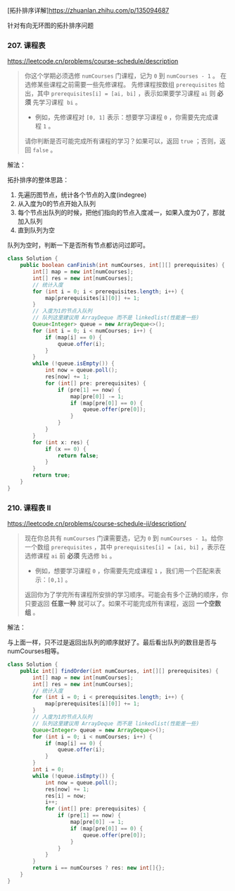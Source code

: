 [拓扑排序详解]<https://zhuanlan.zhihu.com/p/135094687>

针对有向无环图的拓扑排序问题

### 207. 课程表

<https://leetcode.cn/problems/course-schedule/description>

> 你这个学期必须选修 `numCourses` 门课程，记为 `0` 到 `numCourses - 1` 。
> 在选修某些课程之前需要一些先修课程。 先修课程按数组 `prerequisites` 给出，其中 `prerequisites[i] = [ai, bi]` ，表示如果要学习课程 `ai` 则 **必须** 先学习课程  `bi` 。
> -   例如，先修课程对 `[0, 1]` 表示：想要学习课程 `0` ，你需要先完成课程 `1` 。
> 
> 请你判断是否可能完成所有课程的学习？如果可以，返回 `true` ；否则，返回 `false` 。

解法：

拓扑排序的整体思路：
1. 先遍历图节点，统计各个节点的入度(indegree)
2. 从入度为0的节点开始入队列
3. 每个节点出队列的时候，把他们指向的节点入度减一，如果入度为0了，那就加入队列
4. 直到队列为空

队列为空时，判断一下是否所有节点都访问过即可。

```java
class Solution {
    public boolean canFinish(int numCourses, int[][] prerequisites) {
        int[] map = new int[numCourses];
        int[] res = new int[numCourses];
        // 统计入度
        for (int i = 0; i < prerequisites.length; i++) {
            map[prerequisites[i][0]] += 1;
        }
        // 入度为1的节点入队列
        // 队列这里建议用 ArrayDeque 而不是 linkedlist(性能差一些)
        Queue<Integer> queue = new ArrayDeque<>();
        for (int i = 0; i < numCourses; i++) {
            if (map[i] == 0) {
                queue.offer(i);
            }
        }
        while (!queue.isEmpty()) {
            int now = queue.poll();
            res[now] += 1;
            for (int[] pre: prerequisites) {
                if (pre[1] == now) {
                    map[pre[0]] -= 1;
                    if (map[pre[0]] == 0) {
                        queue.offer(pre[0]);
                    }
                }
            }
        }
        for (int x: res) {
            if (x == 0) {
                return false;
            }
        }
        return true;
    }
}
```

### 210. 课程表 II

<https://leetcode.cn/problems/course-schedule-ii/description/>

> 现在你总共有 `numCourses` 门课需要选，记为 `0` 到 `numCourses - 1`。给你一个数组 `prerequisites` ，其中 `prerequisites[i] = [ai, bi]` ，表示在选修课程 `ai` 前 **必须** 先选修 `bi` 。
> -   例如，想要学习课程 `0` ，你需要先完成课程 `1` ，我们用一个匹配来表示：`[0,1]` 。
>
>返回你为了学完所有课程所安排的学习顺序。可能会有多个正确的顺序，你只要返回 **任意一种** 就可以了。如果不可能完成所有课程，返回 **一个空数组** 。

解法：

与上面一样，只不过是返回出队列的顺序就好了。最后看出队列的数目是否与numCourses相等。

```java
class Solution {
    public int[] findOrder(int numCourses, int[][] prerequisites) {
        int[] map = new int[numCourses];
        int[] res = new int[numCourses];
        // 统计入度
        for (int i = 0; i < prerequisites.length; i++) {
            map[prerequisites[i][0]] += 1;
        }
        // 入度为1的节点入队列
        // 队列这里建议用 ArrayDeque 而不是 linkedlist(性能差一些)
        Queue<Integer> queue = new ArrayDeque<>();
        for (int i = 0; i < numCourses; i++) {
            if (map[i] == 0) {
                queue.offer(i);
            }
        }
        int i = 0;
        while (!queue.isEmpty()) {
            int now = queue.poll();
            res[now] += 1;
            res[i] = now;
            i++;
            for (int[] pre: prerequisites) {
                if (pre[1] == now) {
                    map[pre[0]] -= 1;
                    if (map[pre[0]] == 0) {
                        queue.offer(pre[0]);
                    }
                }
            }
        }
        return i == numCourses ? res: new int[]{};
    }
}
```